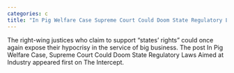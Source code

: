 ```yaml
---
categories: c
title: "In Pig Welfare Case Supreme Court Could Doom State Regulatory Laws Aimed at Industry"
---
```

The right-wing justices who claim to support “states’ rights” could once again expose their hypocrisy in the service of big business.
The post In Pig Welfare Case, Supreme Court Could Doom State Regulatory Laws Aimed at Industry appeared first on The Intercept.
